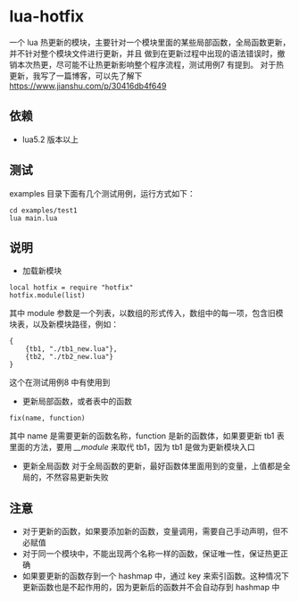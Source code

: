 # lua-hotfix
一个 lua 热更新的模块，主要针对一个模块里面的某些局部函数，全局函数更新，并不针对整个模块文件进行更新，并且
做到在更新过程中出现的语法错误时，撤销本次热更，尽可能不让热更新影响整个程序流程，测试用例7 有提到。
对于热更新，我写了一篇博客，可以先了解下 https://www.jianshu.com/p/30416db4f649

## 依赖

- lua5.2 版本以上

## 测试
examples 目录下面有几个测试用例，运行方式如下：
```
cd examples/test1
lua main.lua
```

## 说明
- 加载新模块
```
local hotfix = require "hotfix"
hotfix.module(list)
```
其中 module 参数是一个列表，以数组的形式传入，数组中的每一项，包含旧模块表，以及新模块路径，例如：
```
{
	{tb1, "./tb1_new.lua"},
	{tb2, "./tb2_new.lua"}
}
```
这个在测试用例8 中有使用到

- 更新局部函数，或者表中的函数
```
fix(name, function)
```
其中 name 是需要更新的函数名称，function 是新的函数体，如果要更新 tb1 表里面的方法，要用 *__module* 来取代 tb1，因为 tb1 是做为更新模块入口


- 更新全局函数
对于全局函数的更新，最好函数体里面用到的变量，上值都是全局的，不然容易更新失败


## 注意
* 对于更新的函数，如果要添加新的函数，变量调用，需要自己手动声明，但不必赋值
* 对于同一个模块中，不能出现两个名称一样的函数，保证唯一性，保证热更正确
* 如果要更新的函数存到一个 hashmap 中，通过 key 来索引函数。这种情况下更新函数也是不起作用的，因为更新后的函数并不会自动存到 hashmap 中




